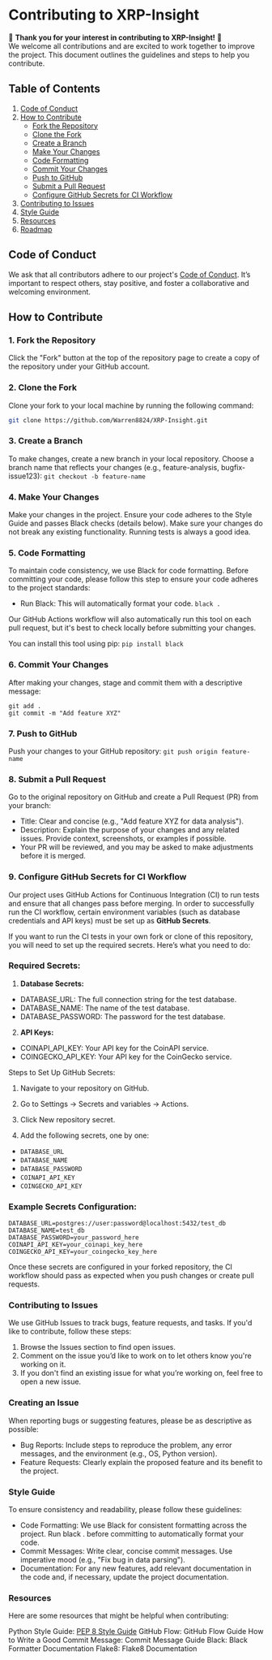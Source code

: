 # Contributing to XRP-Insight

🎉 **Thank you for your interest in contributing to XRP-Insight!** 🎉  
We welcome all contributions and are excited to work together to improve the project. This document outlines the guidelines and steps to help you contribute.

## Table of Contents
1. [Code of Conduct](#code-of-conduct)
2. [How to Contribute](#how-to-contribute)
    - [Fork the Repository](#fork-the-repository)
    - [Clone the Fork](#clone-the-fork)
    - [Create a Branch](#create-a-branch)
    - [Make Your Changes](#make-your-changes)
    - [Code Formatting](#code-formatting)
    - [Commit Your Changes](#commit-your-changes)
    - [Push to GitHub](#push-to-github)
    - [Submit a Pull Request](#submit-a-pull-request)
    - [Configure GitHub Secrets for CI Workflow](#configure-github-secrets-for-ci-workflow)
3. [Contributing to Issues](#contributing-to-issues)
4. [Style Guide](#style-guide)
5. [Resources](#resources)
6. [Roadmap](#roadmap)

## Code of Conduct
We ask that all contributors adhere to our project's [Code of Conduct](CODE_OF_CONDUCT.md). It’s important to respect others, stay positive, and foster a collaborative and welcoming environment.

## How to Contribute

### 1. Fork the Repository
Click the "Fork" button at the top of the repository page to create a copy of the repository under your GitHub account.

### 2. Clone the Fork
Clone your fork to your local machine by running the following command:
```bash
git clone https://github.com/Warren8824/XRP-Insight.git
```

### 3. Create a Branch
To make changes, create a new branch in your local repository. Choose a branch name that reflects your changes (e.g., feature-analysis, bugfix-issue123): `git checkout -b feature-name`

### 4. Make Your Changes
Make your changes in the project.
Ensure your code adheres to the Style Guide and passes Black checks (details below).
Make sure your changes do not break any existing functionality. Running tests is always a good idea.

### 5. Code Formatting
To maintain code consistency, we use Black for code formatting. Before committing your code, please follow this step to ensure your code adheres to the project standards:

- Run Black: This will automatically format your code. `black .`

Our GitHub Actions workflow will also automatically run this tool on each pull request, but it's best to check locally before submitting your changes.

You can install this tool using pip: `pip install black`

### 6. Commit Your Changes
After making your changes, stage and commit them with a descriptive message: 

```
git add .
git commit -m "Add feature XYZ"
```

### 7. Push to GitHub
Push your changes to your GitHub repository: `git push origin feature-name`

### 8. Submit a Pull Request
Go to the original repository on GitHub and create a Pull Request (PR) from your branch:

- Title: Clear and concise (e.g., "Add feature XYZ for data analysis").
- Description: Explain the purpose of your changes and any related issues. Provide context, screenshots, or examples if possible.
- Your PR will be reviewed, and you may be asked to make adjustments before it is merged.

### 9. Configure GitHub Secrets for CI Workflow

Our project uses GitHub Actions for Continuous Integration (CI) to run tests and ensure that all changes pass before merging. In order to successfully run the CI workflow, certain environment variables (such as database credentials and API keys) must be set up as **GitHub Secrets**.

If you want to run the CI tests in your own fork or clone of this repository, you will need to set up the required secrets. Here’s what you need to do:

### Required Secrets:
1. **Database Secrets:**
- DATABASE_URL: The full connection string for the test database.
- DATABASE_NAME: The name of the test database.
- DATABASE_PASSWORD: The password for the test database.

2. **API Keys:**
- COINAPI_API_KEY: Your API key for the CoinAPI service.
- COINGECKO_API_KEY: Your API key for the CoinGecko service.

Steps to Set Up GitHub Secrets:

1. Navigate to your repository on GitHub.

2. Go to Settings → Secrets and variables → Actions.

3. Click New repository secret.

4. Add the following secrets, one by one:

- `DATABASE_URL`
- `DATABASE_NAME`
- `DATABASE_PASSWORD`
- `COINAPI_API_KEY`
- `COINGECKO_API_KEY`

### Example Secrets Configuration:


```
DATABASE_URL=postgres://user:password@localhost:5432/test_db
DATABASE_NAME=test_db
DATABASE_PASSWORD=your_password_here
COINAPI_API_KEY=your_coinapi_key_here
COINGECKO_API_KEY=your_coingecko_key_here
```

Once these secrets are configured in your forked repository, the CI workflow should pass as expected when you push changes or create pull requests.

### Contributing to Issues

We use GitHub Issues to track bugs, feature requests, and tasks. If you'd like to contribute, follow these steps:

1. Browse the Issues section to find open issues.
2. Comment on the issue you’d like to work on to let others know you're working on it.
3. If you don't find an existing issue for what you’re working on, feel free to open a new issue.

### Creating an Issue
When reporting bugs or suggesting features, please be as descriptive as possible:

- Bug Reports: Include steps to reproduce the problem, any error messages, and the environment (e.g., OS, Python version).
- Feature Requests: Clearly explain the proposed feature and its benefit to the project.

### Style Guide

To ensure consistency and readability, please follow these guidelines:

- Code Formatting: We use Black for consistent formatting across the project. Run black . before committing to automatically format your code.
- Commit Messages: Write clear, concise commit messages. Use imperative mood (e.g., "Fix bug in data parsing").
- Documentation: For any new features, add relevant documentation in the code and, if necessary, update the project documentation.

### Resources

Here are some resources that might be helpful when contributing:

Python Style Guide: [PEP 8 Style Guide](https://peps.python.org/pep-0008/)
GitHub Flow: GitHub Flow Guide
How to Write a Good Commit Message: Commit Message Guide
Black: Black Formatter Documentation
Flake8: Flake8 Documentation





